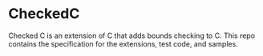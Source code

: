 # CheckedC
Checked C is an extension of C that adds bounds checking to C.  This repo contains the specification for the extensions, test code, and samples.
